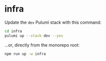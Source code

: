 # infra

Update the `dev` Pulumi stack with this command:

```sh
cd infra
pulumi up --stack dev --yes
```

...or, directly from the monorepo root:

```sh
npm run up -w infra
```
